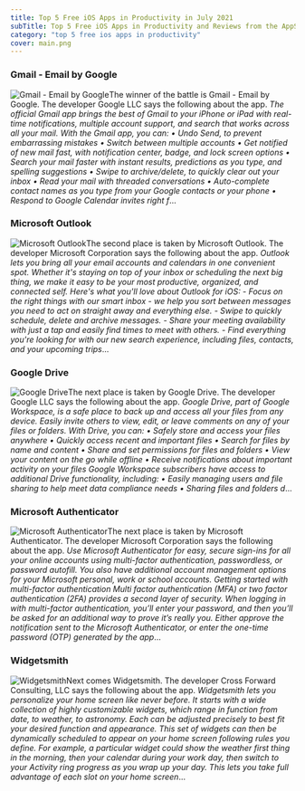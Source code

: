 ```yaml
---
title: Top 5 Free iOS Apps in Productivity in July 2021
subTitle: Top 5 Free iOS Apps in Productivity and Reviews from the AppStore in July 2021.
category: "top 5 free ios apps in productivity"
cover: main.png
---
```


### Gmail - Email by Google

![Gmail - Email by Google](https://is3-ssl.mzstatic.com/image/thumb/Purple115/v4/ee/f5/04/eef50448-49cd-474b-8425-1efb8fcafc6d/contsched.ttdjlrkd.png/100x100bb.png)The winner of the battle is Gmail - Email by Google. The developer Google LLC says the following about the app. _The official Gmail app brings the best of Gmail to your iPhone or iPad with real-time notifications, multiple account support, and search that works across all your mail.  With the Gmail app, you can: • Undo Send, to prevent embarrassing mistakes • Switch between multiple accounts • Get notified of new mail fast, with notification center, badge, and lock screen options • Search your mail faster with instant results, predictions as you type, and spelling suggestions • Swipe to archive/delete, to quickly clear out your inbox • Read your mail with threaded conversations • Auto-complete contact names as you type from your Google contacts or your phone • Respond to Google Calendar invites right f_...

### Microsoft Outlook

![Microsoft Outlook](https://is5-ssl.mzstatic.com/image/thumb/Purple115/v4/39/c5/22/39c522a0-078f-2d73-12f2-c0152d112431/AppIcon-outlook.prod-0-1x_U007emarketing-0-7-0-85-220.png/100x100bb.png)The second place is taken by Microsoft Outlook. The developer Microsoft Corporation says the following about the app. _Outlook lets you bring all your email accounts and calendars in one convenient spot. Whether it's staying on top of your inbox or scheduling the next big thing, we make it easy to be your most productive, organized, and connected self.  Here's what you'll love about Outlook for iOS:  - Focus on the right things with our smart inbox - we help you sort between messages you need to act on straight away and everything else.  - Swipe to quickly schedule, delete and archive messages.  - Share your meeting availability with just a tap and easily find times to meet with others.  - Find everything you're looking for with our new search experience, including files, contacts, and your upcoming trips_...

### Google Drive

![Google Drive](https://is3-ssl.mzstatic.com/image/thumb/Purple115/v4/4b/00/39/4b003968-f89f-fb4d-46bd-de94ba45d069/AppIcon-0-1x_U007emarketing-0-6-0-0-85-220.png/100x100bb.png)The next place is taken by Google Drive. The developer Google LLC says the following about the app. _Google Drive, part of Google Workspace, is a safe place to back up and access all your files from any device. Easily invite others to view, edit, or leave comments on any of your files or folders.  With Drive, you can:  • Safely store and access your files anywhere • Quickly access recent and important files • Search for files by name and content • Share and set permissions for files and folders • View your content on the go while offline • Receive notifications about important activity on your files  Google Workspace subscribers have access to additional Drive functionality, including:  • Easily managing users and file sharing to help meet data compliance needs • Sharing files and folders d_...

### Microsoft Authenticator

![Microsoft Authenticator](https://is3-ssl.mzstatic.com/image/thumb/Purple115/v4/5e/5c/f5/5e5cf59d-33af-6788-4119-365f709f939d/AppIcon-0-0-1x_U007emarketing-0-0-0-10-0-0-sRGB-0-0-0-GLES2_U002c0-512MB-85-220-0-0.png/100x100bb.png)The next place is taken by Microsoft Authenticator. The developer Microsoft Corporation says the following about the app. _Use Microsoft Authenticator for easy, secure sign-ins for all your online accounts using multi-factor authentication, passwordless, or password autofill. You also have additional account management options for your Microsoft personal, work or school accounts.  Getting started with multi-factor authentication  Multi factor authentication (MFA) or two factor authentication (2FA) provides a second layer of security. When logging in with multi-factor authentication, you’ll enter your password, and then you’ll be asked for an additional way to prove it’s really you. Either approve the notification sent to the Microsoft Authenticator, or enter the one-time password (OTP) generated by the app_...

### Widgetsmith

![Widgetsmith](https://is3-ssl.mzstatic.com/image/thumb/Purple125/v4/bd/2b/65/bd2b657d-e064-cb4a-4719-f26b5d2b0ae3/AppIcon-0-1x_U007emarketing-0-4-0-sRGB-85-220.png/100x100bb.png)Next comes Widgetsmith. The developer Cross Forward Consulting, LLC says the following about the app. _Widgetsmith lets you personalize your home screen like never before.    It starts with a wide collection of highly customizable widgets, which range in function from date, to weather, to astronomy.  Each can be adjusted precisely to best fit your desired function and appearance.    This set of widgets can then be dynamically scheduled to appear on your home screen following rules you define.  For example, a particular widget could show the weather first thing in the morning, then your calendar during your work day, then switch to your Activity ring progress as you wrap up your day.  This lets you take full advantage of each slot on your home screen_...

